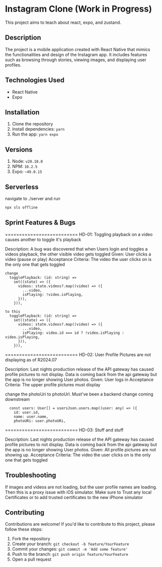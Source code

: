 # Instagram Clone (Work in Progress)

This project aims to teach about react, expo, and zustand.

## Description

The project is a mobile application created with React Native that mimics the functionalities and design of the Instagram app. It includes features such as browsing through stories, viewing images, and displaying user profiles.

## Technologies Used

- React Native
- Expo

## Installation

1. Clone the repository
2. Install dependencies: `yarn` 
3. Run the app: `yarn expo`

## Versions

1. Node: `v20.10.0`
2. NPM: `10.2.5`
3. Expo: `~49.0.15`

## Serverless


navigate to ./server and run
```bash
npx sls offline
```

## Sprint Features & Bugs

==========================
HD-01: Toggling playback on a video causes another to toggle it's playback

Description: A bug was discovered that when Users login and toggles a videos playback, the other visible video gets toggled
    Given:
        User clicks a video (pause or play)
    Acceptance Criteria:
        The video the user clicks on is the only one that gets toggled

```
change
  togglePlayback: (id: string) =>
    set((state) => ({
      videos: state.videos?.map((video) => ({
        ...video,
        isPlaying: !video.isPlaying,
      })),
    })),

to this
  togglePlayback: (id: string) =>
    set((state) => ({
      videos: state.videos?.map((video) => ({
        ...video,
        isPlaying: video.id === id ? !video.isPlaying : video.isPlaying,
      })),
    })),
```

==========================
HD-02: User Profile Pictures are not displaying as of R2024.07

Description: Last nights production release of the API gateway has caused profile pictures to not display. Data
is coming back from the api gateway but the app is no longer showing User photos.
    Given:
        User logs in
    Acceptance Criteria:
        The upper profile pictures must display

change the photoUri to photoUrl. Must've been a backend change coming downstream

```
  const users: User[] = usersJson.users.map((user: any) => ({
    id: user.id,
    name: user.name,
    photoURi: user.photoURi,
```

==========================
HD-03: Stuff and stuff

Description: Last nights production release of the API gateway has caused profile pictures to not display. Data
is coming back from the api gateway but the app is no longer showing User photos.
    Given:
        All profile pictures are not showing up.
    Acceptance Criteria:
        The video the user clicks on is the only one that gets toggled



## Troubleshooting
If images and videos are not loading, but the user profile names are loading. Then this is a proxy issue with iOS simulator. Make sure to Trust any local Certificates or to add trusted certificates to the new iPhone simulator

## Contributing

Contributions are welcome! If you'd like to contribute to this project, please follow these steps:
1. Fork the repository
2. Create your branch: `git checkout -b feature/YourFeature`
3. Commit your changes: `git commit -m 'Add some feature'`
4. Push to the branch: `git push origin feature/YourFeature`
5. Open a pull request
